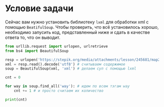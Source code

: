 # Условие задачи

Сейчас вам нужно установить библиотеку `lxml` для обработки xml с помощью `BeatifulSoup`. Чтобы проверить, что всё установилось хорошо, необходимо запусить код, представленный ниже и сдать в качестве ответа то, что он выводит.

```python
from urllib.request import urlopen, urlretrieve
from bs4 import BeautifulSoup

resp = urlopen('https://stepik.org/media/attachments/lesson/245681/map2.osm') # скачиваем файл
xml = resp.read().decode('utf8') # считываем содержимое
soup = BeautifulSoup(xml, 'xml') # делаем суп с помощью lxml

cnt = 0

for way in soup.find_all('way'): # идем по всем тэгам way
    cnt += 1 # и просто считаем их количество

print(cnt)
```
